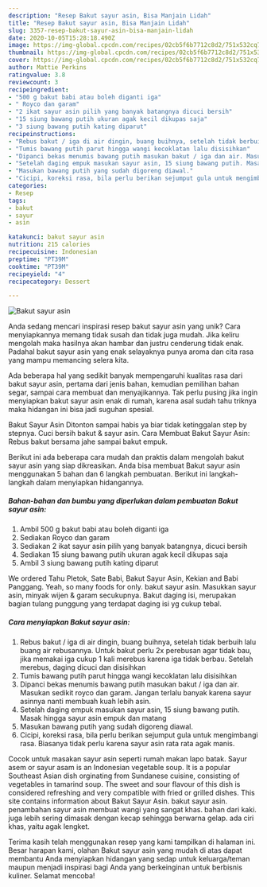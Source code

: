 ```yaml
---
description: "Resep Bakut sayur asin, Bisa Manjain Lidah"
title: "Resep Bakut sayur asin, Bisa Manjain Lidah"
slug: 3357-resep-bakut-sayur-asin-bisa-manjain-lidah
date: 2020-10-05T15:28:18.490Z
image: https://img-global.cpcdn.com/recipes/02cb5f6b7712c8d2/751x532cq70/bakut-sayur-asin-foto-resep-utama.jpg
thumbnail: https://img-global.cpcdn.com/recipes/02cb5f6b7712c8d2/751x532cq70/bakut-sayur-asin-foto-resep-utama.jpg
cover: https://img-global.cpcdn.com/recipes/02cb5f6b7712c8d2/751x532cq70/bakut-sayur-asin-foto-resep-utama.jpg
author: Mattie Perkins
ratingvalue: 3.8
reviewcount: 3
recipeingredient:
- "500 g bakut babi atau boleh diganti iga"
- " Royco dan garam"
- "2 ikat sayur asin pilih yang banyak batangnya dicuci bersih"
- "15 siung bawang putih ukuran agak kecil dikupas saja"
- "3 siung bawang putih kating diparut"
recipeinstructions:
- "Rebus bakut / iga di air dingin, buang buihnya, setelah tidak berbuih lalu buang air rebusannya. Untuk bakut perlu 2x perebusan agar tidak bau, jika memakai iga cukup 1 kali merebus karena iga tidak berbau. Setelah merebus, daging dicuci dan disisihkan"
- "Tumis bawang putih parut hingga wangi kecoklatan lalu disisihkan"
- "Dipanci bekas menumis bawang putih masukan bakut / iga dan air. Masukan sedikit royco dan garam. Jangan terlalu banyak karena sayur asinnya nanti membuah kuah lebih asin."
- "Setelah daging empuk masukan sayur asin, 15 siung bawang putih. Masak hingga sayur asin empuk dan matang"
- "Masukan bawang putih yang sudah digoreng diawal."
- "Cicipi, koreksi rasa, bila perlu berikan sejumput gula untuk mengimbangi rasa. Biasanya tidak perlu karena sayur asin rata rata agak manis."
categories:
- Resep
tags:
- bakut
- sayur
- asin

katakunci: bakut sayur asin 
nutrition: 215 calories
recipecuisine: Indonesian
preptime: "PT39M"
cooktime: "PT39M"
recipeyield: "4"
recipecategory: Dessert

---
```



![Bakut sayur asin](https://img-global.cpcdn.com/recipes/02cb5f6b7712c8d2/751x532cq70/bakut-sayur-asin-foto-resep-utama.jpg)

Anda sedang mencari inspirasi resep bakut sayur asin yang unik? Cara menyiapkannya memang tidak susah dan tidak juga mudah. Jika keliru mengolah maka hasilnya akan hambar dan justru cenderung tidak enak. Padahal bakut sayur asin yang enak selayaknya punya aroma dan cita rasa yang mampu memancing selera kita.

Ada beberapa hal yang sedikit banyak mempengaruhi kualitas rasa dari bakut sayur asin, pertama dari jenis bahan, kemudian pemilihan bahan segar, sampai cara membuat dan menyajikannya. Tak perlu pusing jika ingin menyiapkan bakut sayur asin enak di rumah, karena asal sudah tahu triknya maka hidangan ini bisa jadi suguhan spesial.

Bakut Sayur Asin Ditonton sampai habis ya biar tidak ketinggalan step by stepnya. Cuci bersih bakut &amp; sayur asin. Cara Membuat Bakut Sayur Asin: Rebus bakut bersama jahe sampai bakut empuk.


Berikut ini ada beberapa cara mudah dan praktis dalam mengolah bakut sayur asin yang siap dikreasikan. Anda bisa membuat Bakut sayur asin menggunakan 5 bahan dan 6 langkah pembuatan. Berikut ini langkah-langkah dalam menyiapkan hidangannya.

<!--inarticleads1-->

##### Bahan-bahan dan bumbu yang diperlukan dalam pembuatan Bakut sayur asin:

1. Ambil 500 g bakut babi atau boleh diganti iga
1. Sediakan  Royco dan garam
1. Sediakan 2 ikat sayur asin pilih yang banyak batangnya, dicuci bersih
1. Sediakan 15 siung bawang putih ukuran agak kecil dikupas saja
1. Ambil 3 siung bawang putih kating diparut


We ordered Tahu Pletok, Sate Babi, Bakut Sayur Asin, Kekian and Babi Panggang. Yeah, so many foods for only. bakut sayur asin. Masukkan sayur asin, minyak wijen &amp; garam secukupnya. Bakut daging isi, merupakan bagian tulang punggung yang terdapat daging isi yg cukup tebal. 

<!--inarticleads2-->

##### Cara menyiapkan Bakut sayur asin:

1. Rebus bakut / iga di air dingin, buang buihnya, setelah tidak berbuih lalu buang air rebusannya. Untuk bakut perlu 2x perebusan agar tidak bau, jika memakai iga cukup 1 kali merebus karena iga tidak berbau. Setelah merebus, daging dicuci dan disisihkan
1. Tumis bawang putih parut hingga wangi kecoklatan lalu disisihkan
1. Dipanci bekas menumis bawang putih masukan bakut / iga dan air. Masukan sedikit royco dan garam. Jangan terlalu banyak karena sayur asinnya nanti membuah kuah lebih asin.
1. Setelah daging empuk masukan sayur asin, 15 siung bawang putih. Masak hingga sayur asin empuk dan matang
1. Masukan bawang putih yang sudah digoreng diawal.
1. Cicipi, koreksi rasa, bila perlu berikan sejumput gula untuk mengimbangi rasa. Biasanya tidak perlu karena sayur asin rata rata agak manis.


Cocok untuk masakan sayur asin seperti rumah makan lapo batak. Sayur asem or sayur asam is an Indonesian vegetable soup. It is a popular Southeast Asian dish orginating from Sundanese cuisine, consisting of vegetables in tamarind soup. The sweet and sour flavour of this dish is considered refreshing and very compatible with fried or grilled dishes. This site contains information about Bakut Sayur Asin. bakut sayur asin. penambahan sayur asin membuat wangi yang sangat khas. bahan dari kaki. juga lebih sering dimasak dengan kecap sehingga berwarna gelap. ada ciri khas, yaitu agak lengket. 

Terima kasih telah menggunakan resep yang kami tampilkan di halaman ini. Besar harapan kami, olahan Bakut sayur asin yang mudah di atas dapat membantu Anda menyiapkan hidangan yang sedap untuk keluarga/teman maupun menjadi inspirasi bagi Anda yang berkeinginan untuk berbisnis kuliner. Selamat mencoba!
